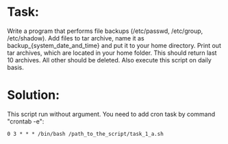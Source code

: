 # Task:
Write a program that performs file backups (/etc/passwd, /etc/group, /etc/shadow). 
Add files to tar archive, name it as backup_{system_date_and_time} and put it to your home directory. 
Print out tar archives, which are located in your home folder. 
This should return last 10 archives. All other should be deleted. 
Also execute this script on daily basis.

# Solution:
This script run without argument.
You need to add cron task by command "crontab -e":

```
0 3 * * * /bin/bash /path_to_the_script/task_1_a.sh
```